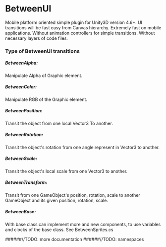 # BetweenUI

Mobile platform oriented simple plugin for Unity3D version 4.6+. UI transitions will be fast easy from Canvas hierarchy. Extremely fast on mobile applications. Without animation controllers for simple transitions. Without necessary layers of code files.

### Type of BetweenUI transitions
##### BetweenAlpha: 
Manipulate Alpha of Graphic element.
##### BetweenColor: 
Manipulate RGB of the Graphic element.
##### BetweenPosition: 
Transit the object from one local Vector3 To another.
##### BetweenRotation: 
Transit the object's rotation from one angle represent in Vector3 to another.
##### BetweenScale: 
Transit the object's local scale from one Vector3 to another.
##### BetweenTransform: 
Transit from one GameObject's position, rotation, scale to another GameObject and its given position, rotation, scale.
##### BetweenBase: 
With base class can implement more and new components, to use variables and clocks of the base class. See BetweenSprites.cs
      
######//TODO: more documentation
######//TODO: namespaces
